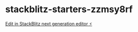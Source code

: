# stackblitz-starters-zzmsy8rf

[Edit in StackBlitz next generation editor ⚡️](https://stackblitz.com/~/github.com/firemoney81-naldon/stackblitz-starters-zzmsy8rf)